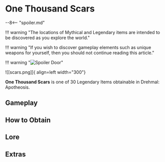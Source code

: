 # One Thousand Scars

--8<-- "spoiler.md"

!!! warning "The locations of Mythical and Legendary items are intended to be discovered as you explore the world."

!!! warning "If you wish to discover gameplay elements such as unique weapons for yourself, then you should not continue reading this article."

!!! warning "![Spoiler Door](/assets/img/spoiler_door.png)"

![[scars.png]]{ align=left width="300"}

**One Thousand Scars** is one of 30 Legendary Items obtainable in Drehmal: Apotheosis.

## Gameplay

## How to Obtain

## Lore

## Extras